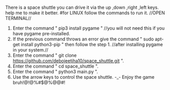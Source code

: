 There is a space shuttle you can drive it via the up ,down ,right ,left keys.
help me to make it better.
#for LINUX follow the commands to run it.
//OPEN TERMINAL//
1. Enter the command " pip3 install pygame " //you will not need this if you have pygame pre-installed.
2. If the previous command throws an error give the command " sudo apt-get install python3-pip " then follow the step 1.
//after installing pygame in your system.//
3. Enter the command " git clone https://github.com/debojeetjha10/space_shuttle.git ".
4. Enter the command " cd space_shuttle ".
5. Enter the command " python3 main.py ".
6. Use the arrow keys to control the space shuttle.
-_- Enjoy the game bruh!@!@%#$@%@@#!
